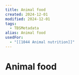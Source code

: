 ```yaml
---
title: Animal food
created: 2024-12-01
modified: 2024-12-01
tags:
  - TBSMetadata
alias: Animal food
usedFor:
  - "[[1044 Animal nutrition]]"
---
```

# Animal food
